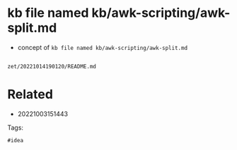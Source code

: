 # kb file named kb/awk-scripting/awk-split.md

- concept of `kb file named kb/awk-scripting/awk-split.md`

```
```

` zet/20221014190120/README.md `

# Related

- 20221003151443

Tags:

    #idea
